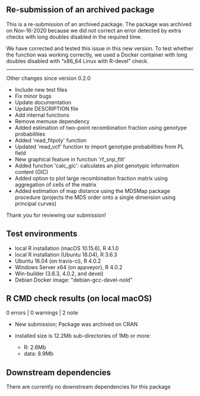 ## Re-submission of an archived package

This is a re-submission of an archived package. The package was archived on Nov-16-2020 because we did not correct an error detected by extra checks with long doubles disabled in the required time.

We have corrected and tested this issue in this new version. To test whether the function was working correctly,  we used a Docker container with long doubles disabled with “x86_64 Linux with R-devel” check.

---
Other changes since version 0.2.0

  - Include new test files 
  - Fix minor bugs 
  - Update documentation 
  - Update DESCRIPTION file
  - Add internal functions
  - Remove memuse dependency
  - Added estimation of two-point recombination fraction using genotype probabilities
  - Added 'read_fitpoly' function
  - Updated 'read_vcf' function to import genotype probabilities from PL field 
  - New graphical feature in function 'rf_snp_filt'
  - Added function 'calc_gic': calculates an plot genotypic information content (GIC)
  - Added option to plot large recombination fraction matrix using aggregation of cells of the matrix
  - Added estimation of map distance using the MDSMap package procedure (projects the MDS order onto a single dimension using principal curves)
  

Thank you for reviewing our submission!

## Test environments
* local R installation (macOS 10.15.6), R 4.1.0
* local R installation (Ubuntu 18.04), R 3.6.3
* Ubuntu 16.04 (on travis-ci), R 4.0.2
* Windows Server x64 (on appveyor), R 4.0.2
* Win-builder (3.6.3, 4.0.2, and devel)
* Debian Docker image: "debian-gcc-devel-nold"

## R CMD check results (on local macOS)

0 errors | 0 warnings | 2 note

* New submission; Package was archived on CRAN 

* installed size is 12.2Mb
  sub-directories of 1Mb or more:
    * R:      2.6Mb
    * data:   8.9Mb
    
## Downstream dependencies

 There are currently no downstream dependencies for this package
